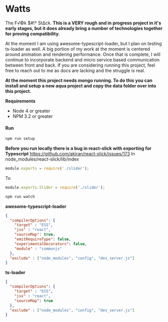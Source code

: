 # Watts
The F√©k $#!† St∆ck. **This is a VERY rough and in progress project in it's early stages, but it does already bring a number of technologies together for proving compatibility.**

At the moment I am using awesome-typescript-loader, but I plan on testing ts-loader as well. A big portion of my work at the moment is centered around animation and rendering performance. Once that is complete, I will continue to incorporate backend and micro service based communication between front and back. If you are considering running this project, feel free to reach out to me as docs are lacking and the struggle is real.

**At the moment this project needs mongo running. To do this you can install and setup a new aqua project and copy the data folder over into this project.** 

**Requirements**
* Node 4 or greater
* NPM 3.2 or greater

#### Run

```bash
npm run setup
```

**Before you run locally there is a bug in react-slick with exporting for Typescript** https://github.com/akiran/react-slick/issues/173
In node_modules/react-slick/lib/index
```js
module.exports = require('./slider');
```
To
```js
module.exports.Slider = require('./slider');
```

```bash
npm run watch
```


**awesome-typescript-loader**
```json
{
  "compilerOptions": {
    "target" : "ES5",
    "jsx" : "react",
    "sourceMap": true,
    "emitRequireType": false,
    "experimentalDecorators": false,
    "module" : "commonjs"
  },
  "exclude" : ["node_modules", "config", "dev_server.js"]
}
```

**ts-loader**
```json
{
  "compilerOptions": {
    "target" : "ES5",
    "jsx" : "react",
    "sourceMap": true
  },
  "exclude" : ["node_modules", "config", "dev_server.js"]
}
```